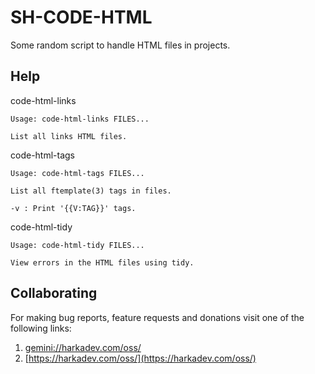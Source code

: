 # SH-CODE-HTML

Some random script to handle HTML files in projects.

## Help

code-html-links

    Usage: code-html-links FILES...
    
    List all links HTML files.

code-html-tags

    Usage: code-html-tags FILES...
    
    List all ftemplate(3) tags in files.
    
    -v : Print '{{V:TAG}}' tags.

code-html-tidy

    Usage: code-html-tidy FILES...
    
    View errors in the HTML files using tidy.

## Collaborating

For making bug reports, feature requests and donations visit
one of the following links:

1. [gemini://harkadev.com/oss/](gemini://harkadev.com/oss/)
2. [https://harkadev.com/oss/](https://harkadev.com/oss/)

